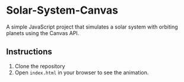 # Solar-System-Canvas

A simple JavaScript project that simulates a solar system with orbiting planets using the Canvas API.

## Instructions

1. Clone the repository
2. Open `index.html` in your browser to see the animation.
